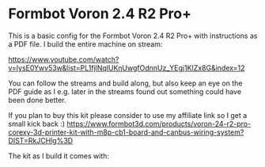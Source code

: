 # Formbot Voron 2.4 R2 Pro+

This is a basic config for the Formbot Voron 2.4 R2 Pro+ with instructions as a PDF file. I build the entire machine on stream:

https://www.youtube.com/watch?v=lysE0Ywv53w&list=PL1fjlNqlUKnUwgfOdnnUz_YEgj1KIZx8G&index=12

You can follow the streams and build along, but also keep an eye on the PDF guide as I e.g. later in the streams found out something could have been done better.


If you plan to buy this kit please consider to use my affiliate link so I get a small kick back :) 
https://www.formbot3d.com/products/voron-24-r2-pro-corexy-3d-printer-kit-with-m8p-cb1-board-and-canbus-wiring-system?DIST=RkJCHlg%3D

The kit as I build it comes with:
